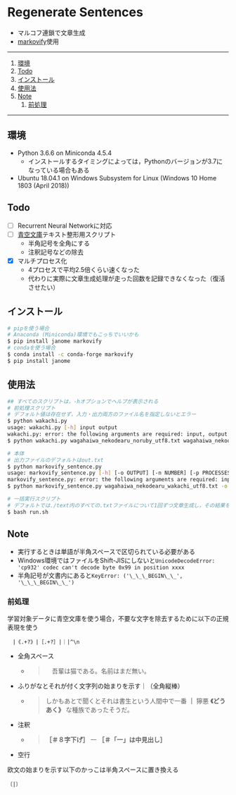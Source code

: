# Regenerate Sentences

- マルコフ連鎖で文章生成
- [markovify][markovify]使用

---

1. [環境](#環境)
1. [Todo](#todo)
1. [インストール](#インストール)
1. [使用法](#使用法)
1. [Note](#note)
    1. [前処理](#前処理)

---

## 環境

- Python 3.6.6 on Miniconda 4.5.4
    - インストールするタイミングによっては，Pythonのバージョンが3.7になっている場合もある
- Ubuntu 18.04.1 on Windows Subsystem for Linux (Windows 10 Home 1803 (April 2018))

## Todo

- [ ] Recurrent Neural Networkに対応
- [ ] [青空文庫](https://www.aozora.gr.jp/)テキスト整形用スクリプト
    - 半角記号を全角にする
    - 注釈記号などの除去
- [x] マルチプロセス化
    - 4プロセスで平均2.5倍くらい速くなった
    - 代わりに実際に文章生成処理が走った回数を記録できなくなった（復活させたい）

## インストール

```bash
# pipを使う場合
# Anaconda (Miniconda)環境でもこっちでいいかも
$ pip install janome markovify
# condaを使う場合
$ conda install -c conda-forge markovify
$ pip install janome
```

## 使用法

```bash
## すべてのスクリプトは，-hオプションでヘルプが表示される
# 前処理スクリプト
# デフォルト値は存在せず，入力・出力両方のファイル名を指定しないとエラー
$ python wakachi.py
usage: wakachi.py [-h] input output
wakachi.py: error: the following arguments are required: input, output
$ python wakachi.py wagahaiwa_nekodearu_noruby_utf8.txt wagahaiwa_nekodearu_wakachi_utf8.txt

# 本体
# 出力ファイルのデフォルトはout.txt
$ python markovify_sentence.py
usage: markovify_sentence.py [-h] [-o OUTPUT] [-n NUMBER] [-p PROCESSES] input
markovify_sentence.py: error: the following arguments are required: input
$ python markovify_sentence.py wagahaiwa_nekodearu_wakachi_utf8.txt -o wagahaiwa_nekodearu_markovified_1000.txt -n 1000

# 一括実行スクリプト
# デフォルトでは./text内のすべての.txtファイルについて1回ずつ文章生成し，その結果を./text/generated_(YYYYMMDD)に保存する
$ bash run.sh
```

## Note

- 実行するときは単語が半角スペースで区切られている必要がある
- Windows環境ではファイルをShift-JISにしないと`UnicodeDecodeError: 'cp932' codec can't decode byte 0x99 in position xxxx`
- 半角記号が文書内にあると`KeyError: ('\_\_\_BEGIN\_\_', '\_\_\_BEGIN\_\_')`

### 前処理

学習対象データに青空文庫を使う場合，不要な文字を除去するために以下の正規表現を使う

```
　|《.+?》|［.+?］|｜|^\n
```

- 全角スペース
    - > 　吾輩は猫である。名前はまだ無い。
- ふりがなとそれが付く文字列の始まりを示す｜（全角縦棒）
    - > しかもあとで聞くとそれは書生という人間中で一番 **｜** 獰悪 **《どうあく》** な種族であったそうだ。
- 注釈
    - > **［＃８字下げ］** 一 **［＃「一」は中見出し］**
- 空行

欧文の始まりを示す以下のかっこは半角スペースに置き換える

```
〔|〕
```

[markovify]: https://github.com/jsvine/markovify
[janome]: http://mocobeta.github.io/janome/
